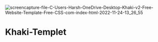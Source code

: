 ![screencapture-file-C-Users-Harsh-OneDrive-Desktop-Khaki-v2-Free-Website-Template-Free-CSS-com-index-html-2022-11-24-13_26_55](https://user-images.githubusercontent.com/111748257/203726305-ab421b4b-5188-409e-ad02-9dec5631b81e.png)
# Khaki-Templet
